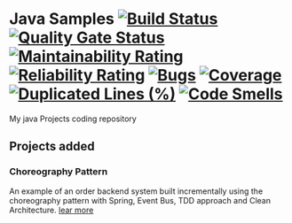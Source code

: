# Java Samples  [![Build Status](https://travis-ci.com/fpineda3105/java-samples.svg?branch=main)](https://travis-ci.com/fpineda3105/java-samples) [![Quality Gate Status](https://sonarcloud.io/api/project_badges/measure?project=fpineda3105_java-samples&metric=alert_status)](https://sonarcloud.io/dashboard?id=fpineda3105_java-samples) [![Maintainability Rating](https://sonarcloud.io/api/project_badges/measure?project=fpineda3105_java-samples&metric=sqale_rating)](https://sonarcloud.io/dashboard?id=fpineda3105_java-samples) [![Reliability Rating](https://sonarcloud.io/api/project_badges/measure?project=fpineda3105_java-samples&metric=reliability_rating)](https://sonarcloud.io/dashboard?id=fpineda3105_java-samples) [![Bugs](https://sonarcloud.io/api/project_badges/measure?project=fpineda3105_java-samples&metric=bugs)](https://sonarcloud.io/dashboard?id=fpineda3105_java-samples) [![Coverage](https://sonarcloud.io/api/project_badges/measure?project=fpineda3105_java-samples&metric=coverage)](https://sonarcloud.io/dashboard?id=fpineda3105_java-samples) [![Duplicated Lines (%)](https://sonarcloud.io/api/project_badges/measure?project=fpineda3105_java-samples&metric=duplicated_lines_density)](https://sonarcloud.io/dashboard?id=fpineda3105_java-samples) [![Code Smells](https://sonarcloud.io/api/project_badges/measure?project=fpineda3105_java-samples&metric=code_smells)](https://sonarcloud.io/dashboard?id=fpineda3105_java-samples)

My java Projects coding repository

## Projects added

### Choreography Pattern
An example of an order backend system built incrementally using the choreography pattern with Spring, Event Bus, TDD approach and Clean Architecture.
[lear more](choreography-pattern/README.md)